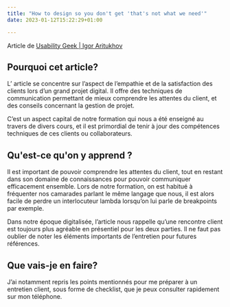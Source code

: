 ```yaml
---
title: "How to design so you don't get 'that's not what we need'"
date: 2023-01-12T15:22:29+01:00

---
```


Article de [Usability Geek | Igor Aritukhov](https://usabilitygeek.com/how-to-design-so-that-you-dont-get-the-phrase-thats-not-what-we-need/)




## Pourquoi cet article?

L’ article se concentre sur l’aspect de l’empathie et de la satisfaction des clients lors d’un grand projet digital. Il offre des techniques de communication permettant de mieux comprendre les attentes du client, et des conseils concernant la gestion de projet. 

C’est un aspect capital de notre formation qui nous a été enseigné au travers de divers cours, et il est primordial de tenir à jour des compétences techniques de ces clients ou collaborateurs.

## Qu'est-ce qu'on y apprend ?

Il est important de pouvoir comprendre les attentes du client, tout en restant dans son domaine de connaissances pour pouvoir communiquer efficacement ensemble. Lors de notre formation, on est habitué à fréquenter nos camarades parlant le même langage que nous, il est alors facile de perdre un interlocuteur lambda lorsqu’on lui parle de breakpoints par exemple.

Dans notre époque digitalisée, l’article nous rappelle qu’une rencontre client est toujours plus agréable en présentiel pour les deux parties. Il ne faut pas oublier de noter les éléments importants de l’entretien pour futures références.

## Que vais-je en faire?

J’ai notamment repris les points mentionnés pour me préparer à un entretien client, sous forme de checklist, que je peux consulter rapidement sur mon téléphone.